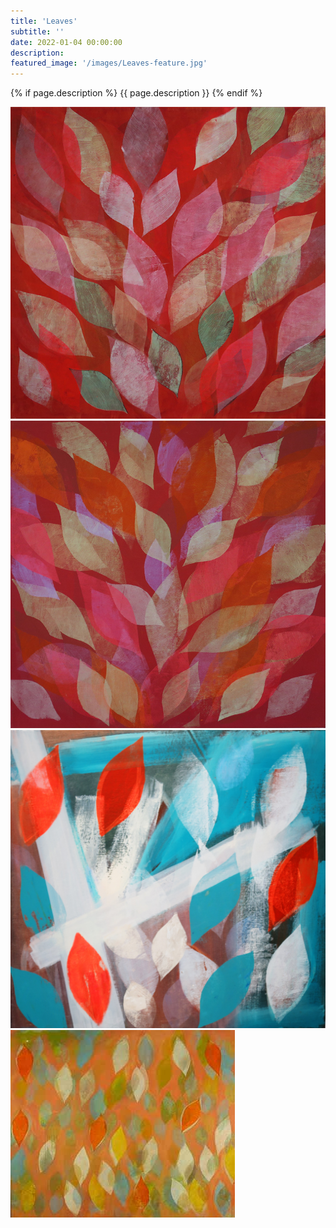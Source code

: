 ```yaml
---
title: 'Leaves'
subtitle: ''
date: 2022-01-04 00:00:00
description: 
featured_image: '/images/Leaves-feature.jpg'
---
```


{% if page.description %}
{{ page.description }}
{% endif %}

<div class="gallery" data-columns="2">
    <img src="/images/Leaves-Leaves_I_31x32_2018.jpg" alt="Leaves I 31x32 2018"><img src="/images/Leaves-Leaves_II_31x32_2018.jpg" alt="Leaves II 31x32 2018"><img src="/images/Leaves-Leaves_III_31x32_2018.jpg" alt="Leaves III 31x32 2018"><img src="/images/Leaves-Leaves_IV_50x60_2018.jpg" alt="Leaves IV 50x60 2018">
</div>
